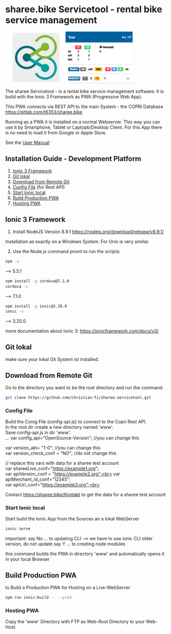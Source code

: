 # sharee.bike Servicetool - rental bike service management

<img src="src/assets/imgs/sharee-stool.png" width="400" />

The sharee Servicetool - is a rental bike service management software:
It is build with the Ionic 3 Framework as PWA (Progressive Web App).

This PWA connects via REST API to the main System - the COPRI Database 
https://gitlab.com/t6353/sharee.bike

Running as a PWA it is installed on a normal Webserver. This way you can use it by Smartphone, Tablet or Laptopb/Desktop Client. For this App there is no need to load it from Google or Apple Store.

See the <a href="sharee-Servicetool-Handbuch.pdf" target=_blank/>User Manual</a>:  

## Installation Guide - Development Platform

1. [Ionic 3 Framework](#Ionic-3-Framework)
2. [Git lokal](#Git-lokal)
3. [Download from Remote Git](#Download-from-Remote-Git)
4. [Config File](#Config-File) (for Rest API)
5. [Start Ionic local](#Start-Ionic-local) 
6. [Build Production PWA](#Build-Production-PWA) 
7. [Hosting PWA](#Hosting-PWA) 
 

## Ionic 3 Framework

1. Install NodeJS  Version 8.9.1 
https://nodejs.org/download/release/v8.9.1/

Installation as exactly on a Windows System. For Unix is very similar.

2. Use the Node.js command promt to run the scripts:
```bash
npm -v
```
--> 5.5.1
```bash
npm install -g cordova@7.1.0
cordova -v
```
--> 7.1.0
```bash
npm install -g ionic@3.20.0
ionic -v   
```
--> 3.20.0


more documentation about Ionic 3:
https://ionicframework.com/docs/v3/

## Git lokal

make sure your lokal Git System ist installed.

## Download from Remote Git

Go to the directory you want to be the root directory and run the command:
```bash
git clone https://github.com/christian-fi/sharee-servicetool.git
```

### Config File

Build the Conig File (config-api.js) to connect to the Copri Rest API.<br>
In the root dir create a new directory named 'www'. <br>
Save config-api.js in dir 'www'.<br>
...
var config_api="OpenSource-Version"; //you can change this<br>

var version_akt= "1-0"; //you can change this<br>
var version_check_conf = "NO"; //do not change this<br>

// replace this vars with data for a sharee test account<br>
var shareeLive_conf="https://example1.org";  <br>
var apiVersion_conf = "https://example2.org";<br>
var apiMerchant_id_conf="12345";<br>
var apiUrl_conf="https://example3.org";<br>

Contact https://sharee.bike/Kontakt to get the data for a sharee test account


### Start Ionic local

Start build the Ionic App from the Sources an a lokal WebServer

```bash
ionic serve
```
important: say No ... to updating CLI
--> we have to use ionic CLI older version, do not update
say Y ... to creating node modules

this command builds the PWA in directory 'www' and automatically opens it in your local Browser 

## Build Production PWA 

to Build a Production PWA for Hosting on a Live-WebServer

```bash
npm run ionic:build -- --prod
```
### Hosting PWA

Copy the 'www' Directory with FTP as Web-Root Directory to your Web-Host.
